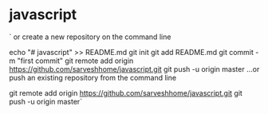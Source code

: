 # javascript

`
or create a new repository on the command line

echo "# javascript" >> README.md
git init
git add README.md
git commit -m "first commit"
git remote add origin https://github.com/sarveshhome/javascript.git
git push -u origin master
…or push an existing repository from the command line

git remote add origin https://github.com/sarveshhome/javascript.git
git push -u origin master`
